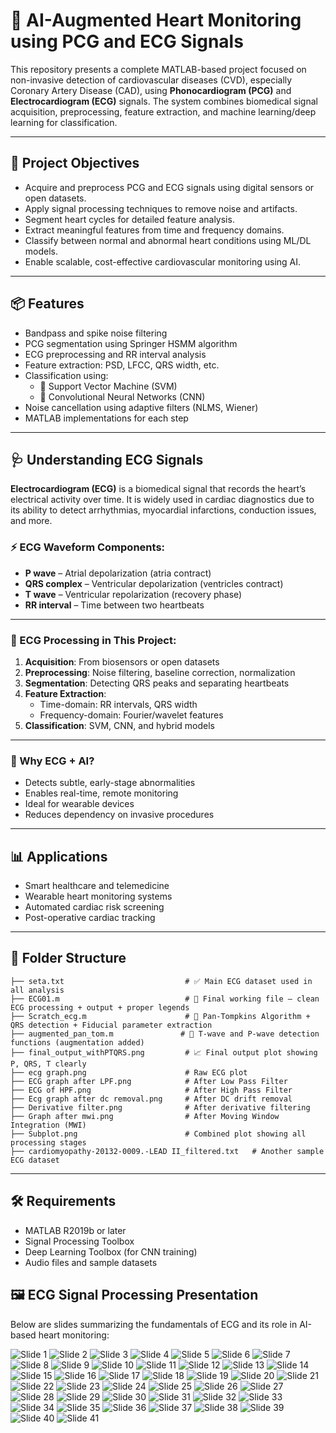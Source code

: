 # 💓 AI-Augmented Heart Monitoring using PCG and ECG Signals

This repository presents a complete MATLAB-based project focused on non-invasive detection of cardiovascular diseases (CVD), especially Coronary Artery Disease (CAD), using **Phonocardiogram (PCG)** and **Electrocardiogram (ECG)** signals. The system combines biomedical signal acquisition, preprocessing, feature extraction, and machine learning/deep learning for classification.

---

## 🧠 Project Objectives

- Acquire and preprocess PCG and ECG signals using digital sensors or open datasets.
- Apply signal processing techniques to remove noise and artifacts.
- Segment heart cycles for detailed feature analysis.
- Extract meaningful features from time and frequency domains.
- Classify between normal and abnormal heart conditions using ML/DL models.
- Enable scalable, cost-effective cardiovascular monitoring using AI.

---

## 📦 Features

- Bandpass and spike noise filtering
- PCG segmentation using Springer HSMM algorithm
- ECG preprocessing and RR interval analysis
- Feature extraction: PSD, LFCC, QRS width, etc.
- Classification using:
  - 🧮 Support Vector Machine (SVM)
  - 🤖 Convolutional Neural Networks (CNN)
- Noise cancellation using adaptive filters (NLMS, Wiener)
- MATLAB implementations for each step

---

## 🩺 Understanding ECG Signals

**Electrocardiogram (ECG)** is a biomedical signal that records the heart’s electrical activity over time. It is widely used in cardiac diagnostics due to its ability to detect arrhythmias, myocardial infarctions, conduction issues, and more.

### ⚡ ECG Waveform Components:
- **P wave** – Atrial depolarization (atria contract)
- **QRS complex** – Ventricular depolarization (ventricles contract)
- **T wave** – Ventricular repolarization (recovery phase)
- **RR interval** – Time between two heartbeats

---

### 🧪 ECG Processing in This Project:

1. **Acquisition**: From biosensors or open datasets  
2. **Preprocessing**: Noise filtering, baseline correction, normalization  
3. **Segmentation**: Detecting QRS peaks and separating heartbeats  
4. **Feature Extraction**:
   - Time-domain: RR intervals, QRS width
   - Frequency-domain: Fourier/wavelet features  
5. **Classification**: SVM, CNN, and hybrid models  

---

### 🚀 Why ECG + AI?

- Detects subtle, early-stage abnormalities
- Enables real-time, remote monitoring
- Ideal for wearable devices
- Reduces dependency on invasive procedures

---

## 📊 Applications

- Smart healthcare and telemedicine  
- Wearable heart monitoring systems  
- Automated cardiac risk screening  
- Post-operative cardiac tracking  

---

## 📁 Folder Structure

```plaintext
├── seta.txt                           # ✅ Main ECG dataset used in all analysis
├── ECG01.m                            # 🔹 Final working file — clean ECG processing + output + proper legends
├── Scratch_ecg.m                      # 🔸 Pan-Tompkins Algorithm + QRS detection + Fiducial parameter extraction
├── augmented_pan_tom.m               # 🔸 T-wave and P-wave detection functions (augmentation added)
├── final_output_withPTQRS.png         # 📈 Final output plot showing P, QRS, T clearly
├── ecg graph.png                      # Raw ECG plot
├── ECG graph after LPF.png            # After Low Pass Filter
├── ECG of HPF.png                     # After High Pass Filter
├── Ecg graph after dc removal.png     # After DC drift removal
├── Derivative filter.png              # After derivative filtering
├── Graph after mwi.png                # After Moving Window Integration (MWI)
├── Subplot.png                        # Combined plot showing all processing stages
├── cardiomyopathy-20132-0009.-LEAD II_filtered.txt   # Another sample ECG dataset
```
---


## 🛠️ Requirements
- MATLAB R2019b or later
- Signal Processing Toolbox
- Deep Learning Toolbox (for CNN training)
- Audio files and sample datasets

## 🖼️ ECG Signal Processing Presentation

Below are slides summarizing the fundamentals of ECG and its role in AI-based heart monitoring:


![Slide 1](https://github.com/souravlouha/Cardiovascular_Data_Acquisition-Disease_Detection_using_ML/blob/main/ECG/ECG_presentation/1.jpg)
![Slide 2](https://github.com/souravlouha/Cardiovascular_Data_Acquisition-Disease_Detection_using_ML/blob/main/ECG/ECG_presentation/2.jpg) 
![Slide 3](https://github.com/souravlouha/Cardiovascular_Data_Acquisition-Disease_Detection_using_ML/blob/main/ECG/ECG_presentation/3.jpg) 
![Slide 4](https://github.com/souravlouha/Cardiovascular_Data_Acquisition-Disease_Detection_using_ML/blob/main/ECG/ECG_presentation/4.jpg)
![Slide 5](https://github.com/souravlouha/Cardiovascular_Data_Acquisition-Disease_Detection_using_ML/blob/main/ECG/ECG_presentation/5.jpg) 
![Slide 6](https://github.com/souravlouha/Cardiovascular_Data_Acquisition-Disease_Detection_using_ML/blob/main/ECG/ECG_presentation/6.jpg) 
![Slide 7](https://github.com/souravlouha/Cardiovascular_Data_Acquisition-Disease_Detection_using_ML/blob/main/ECG/ECG_presentation/7.jpg)
![Slide 8](https://github.com/souravlouha/Cardiovascular_Data_Acquisition-Disease_Detection_using_ML/blob/main/ECG/ECG_presentation/8.jpg) 
![Slide 9](https://github.com/souravlouha/Cardiovascular_Data_Acquisition-Disease_Detection_using_ML/blob/main/ECG/ECG_presentation/9.jpg) 
![Slide 10](https://github.com/souravlouha/Cardiovascular_Data_Acquisition-Disease_Detection_using_ML/blob/main/ECG/ECG_presentation/10.jpg)
![Slide 11](https://github.com/souravlouha/Cardiovascular_Data_Acquisition-Disease_Detection_using_ML/blob/main/ECG/ECG_presentation/11.jpg)
![Slide 12](https://github.com/souravlouha/Cardiovascular_Data_Acquisition-Disease_Detection_using_ML/blob/main/ECG/ECG_presentation/12.jpg) 
![Slide 13](https://github.com/souravlouha/Cardiovascular_Data_Acquisition-Disease_Detection_using_ML/blob/main/ECG/ECG_presentation/13.jpg) 
![Slide 14](https://github.com/souravlouha/Cardiovascular_Data_Acquisition-Disease_Detection_using_ML/blob/main/ECG/ECG_presentation/14.jpg)
![Slide 15](https://github.com/souravlouha/Cardiovascular_Data_Acquisition-Disease_Detection_using_ML/blob/main/ECG/ECG_presentation/15.jpg) 
![Slide 16](https://github.com/souravlouha/Cardiovascular_Data_Acquisition-Disease_Detection_using_ML/blob/main/ECG/ECG_presentation/16.jpg) 
![Slide 17](https://github.com/souravlouha/Cardiovascular_Data_Acquisition-Disease_Detection_using_ML/blob/main/ECG/ECG_presentation/17.jpg)
![Slide 18](https://github.com/souravlouha/Cardiovascular_Data_Acquisition-Disease_Detection_using_ML/blob/main/ECG/ECG_presentation/18.jpg) 
![Slide 19](https://github.com/souravlouha/Cardiovascular_Data_Acquisition-Disease_Detection_using_ML/blob/main/ECG/ECG_presentation/19.jpg) 
![Slide 20](https://github.com/souravlouha/Cardiovascular_Data_Acquisition-Disease_Detection_using_ML/blob/main/ECG/ECG_presentation/20.jpg)
![Slide 21](https://github.com/souravlouha/Cardiovascular_Data_Acquisition-Disease_Detection_using_ML/blob/main/ECG/ECG_presentation/21.jpg)
![Slide 22](https://github.com/souravlouha/Cardiovascular_Data_Acquisition-Disease_Detection_using_ML/blob/main/ECG/ECG_presentation/22.jpg) 
![Slide 23](https://github.com/souravlouha/Cardiovascular_Data_Acquisition-Disease_Detection_using_ML/blob/main/ECG/ECG_presentation/23.jpg) 
![Slide 24](https://github.com/souravlouha/Cardiovascular_Data_Acquisition-Disease_Detection_using_ML/blob/main/ECG/ECG_presentation/24.jpg)
![Slide 25](https://github.com/souravlouha/Cardiovascular_Data_Acquisition-Disease_Detection_using_ML/blob/main/ECG/ECG_presentation/25.jpg) 
![Slide 26](https://github.com/souravlouha/Cardiovascular_Data_Acquisition-Disease_Detection_using_ML/blob/main/ECG/ECG_presentation/26.jpg) 
![Slide 27](https://github.com/souravlouha/Cardiovascular_Data_Acquisition-Disease_Detection_using_ML/blob/main/ECG/ECG_presentation/27.jpg)
![Slide 28](https://github.com/souravlouha/Cardiovascular_Data_Acquisition-Disease_Detection_using_ML/blob/main/ECG/ECG_presentation/28.jpg) 
![Slide 29](https://github.com/souravlouha/Cardiovascular_Data_Acquisition-Disease_Detection_using_ML/blob/main/ECG/ECG_presentation/29.jpg) 
![Slide 30](https://github.com/souravlouha/Cardiovascular_Data_Acquisition-Disease_Detection_using_ML/blob/main/ECG/ECG_presentation/30.jpg)
![Slide 31](https://github.com/souravlouha/Cardiovascular_Data_Acquisition-Disease_Detection_using_ML/blob/main/ECG/ECG_presentation/31.jpg)
![Slide 32](https://github.com/souravlouha/Cardiovascular_Data_Acquisition-Disease_Detection_using_ML/blob/main/ECG/ECG_presentation/32.jpg)
![Slide 33](https://github.com/souravlouha/Cardiovascular_Data_Acquisition-Disease_Detection_using_ML/blob/main/ECG/ECG_presentation/33.jpg) 
![Slide 34](https://github.com/souravlouha/Cardiovascular_Data_Acquisition-Disease_Detection_using_ML/blob/main/ECG/ECG_presentation/34.jpg) 
![Slide 35](https://github.com/souravlouha/Cardiovascular_Data_Acquisition-Disease_Detection_using_ML/blob/main/ECG/ECG_presentation/35.jpg)
![Slide 36](https://github.com/souravlouha/Cardiovascular_Data_Acquisition-Disease_Detection_using_ML/blob/main/ECG/ECG_presentation/36.jpg) 
![Slide 37](https://github.com/souravlouha/Cardiovascular_Data_Acquisition-Disease_Detection_using_ML/blob/main/ECG/ECG_presentation/37.jpg) 
![Slide 38](https://github.com/souravlouha/Cardiovascular_Data_Acquisition-Disease_Detection_using_ML/blob/main/ECG/ECG_presentation/38.jpg)
![Slide 39](https://github.com/souravlouha/Cardiovascular_Data_Acquisition-Disease_Detection_using_ML/blob/main/ECG/ECG_presentation/39.jpg) 
![Slide 40](https://github.com/souravlouha/Cardiovascular_Data_Acquisition-Disease_Detection_using_ML/blob/main/ECG/ECG_presentation/40.jpg) 
![Slide 41](https://github.com/souravlouha/Cardiovascular_Data_Acquisition-Disease_Detection_using_ML/blob/main/ECG/ECG_presentation/41.jpg)

























